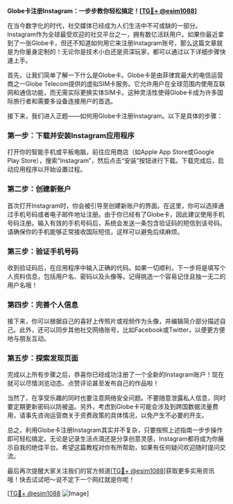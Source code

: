 **Globe卡注册Instagram：一步步教你轻松搞定！[[TG💪+ @esim1088](https://t.me/s/esim1088)]**

在当今数字化的时代，社交媒体已经成为人们生活中不可或缺的一部分。Instagram作为全球最受欢迎的社交平台之一，拥有数亿活跃用户。如果你最近拿到了一张Globe卡，但还不知道如何用它来注册Instagram账号，那么这篇文章就是为你量身定制的！无论你是技术小白还是资深玩家，都可以通过以下详细步骤快速上手。

首先，让我们简单了解一下什么是Globe卡。Globe卡是由菲律宾最大的电信运营商之一Globe Telecom提供的虚拟SIM卡服务。它允许用户在全球范围内使用互联网和通信功能，而无需实际更换实体SIM卡。这种灵活性使得Globe卡成为许多国际旅行者和需要多设备连接用户的首选。

接下来，我们进入正题——如何用Globe卡注册Instagram。以下是具体的步骤：

### 第一步：下载并安装Instagram应用程序

打开你的智能手机或平板电脑，前往应用商店（如Apple App Store或Google Play Store），搜索“Instagram”，然后点击“安装”按钮进行下载。下载完成后，启动应用程序以开始设置过程。

### 第二步：创建新账户

首次打开Instagram时，你会被引导至创建新账户的界面。在这里，你可以选择通过手机号码或者电子邮件地址注册。由于你已经有了Globe卡，因此建议使用手机号码注册。输入有效的手机号码后，系统会发送一条包含验证码的短信到该号码。请确保你的手机能够正常接收国际短信，这样可以避免后续麻烦。

### 第三步：验证手机号码

收到验证码后，在应用程序中输入正确的代码。如果一切顺利，下一步将是填写个人资料信息，包括用户名、密码以及头像等。记得挑选一个容易记住且独一无二的用户名哦！

### 第四步：完善个人信息

接下来，你可以根据自己的喜好上传照片或视频作为头像，并编辑简介部分描述自己。此外，还可以同步其他社交网络账号，比如Facebook或Twitter，以便更方便地与朋友互动。

### 第五步：探索发现页面

完成以上所有步骤之后，恭喜你已经成功注册了一个全新的Instagram账户！现在就可以尽情浏览动态、点赞评论甚至发布自己的作品啦！

当然了，在享受乐趣的同时也要注意网络安全问题。不要随意泄露私人信息，同时要定期更新密码以防被盗。另外，考虑到Globe卡可能会涉及到跨国数据流量费用，请事先咨询运营商关于资费政策的具体情况，以免产生不必要的开支。

总之，利用Globe卡注册Instagram其实并不复杂，只要按照上述指南一步步操作即可轻松搞定。无论是记录生活点滴还是分享创意灵感，Instagram都将成为你展示自我的绝佳平台。希望这篇教程对你有所帮助，如果有任何疑问欢迎随时提问交流。

最后再次提醒大家关注我们的官方频道[[TG💪+ @esim1088](https://t.me/s/esim1088)]获取更多实用资讯哦！快去试试吧～说不定下一个网红就是你呢！

[[TG💪+ @esim1088](https://t.me/s/esim1088) ![Image](https://i.postimg.cc/4NQfJmqS/Snipaste-2025-05-13-00-14-12.png)]